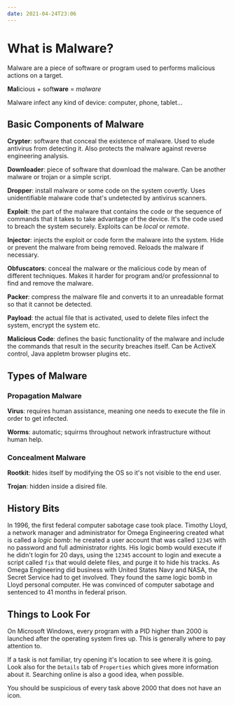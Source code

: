 ```yaml
---
date: 2021-04-24T23:06
---
```


# What is Malware?

Malware are a piece of software or program used to performs malicious
actions on a target.

**Mal**icious + soft**ware** = _malware_

Malware infect any kind of device: computer, phone, tablet…

## Basic Components of Malware

**Crypter**: software that conceal the existence of malware. Used to elude
antivirus from detecting it. Also protects the malware against reverse
engineering analysis.

**Downloader**: piece of software that download the malware. Can be another
malware or trojan or a simple script.

**Dropper**: install malware or some code on the system covertly. Uses
unidentifiable malware code that's undetected by antivirus scanners.

**Exploit**: the part of the malware that contains the code or the sequence
of commands that it takes to take advantage of the device. It's the code
used to breach the system securely. Exploits can be _local_ or _remote_.

**Injector**: injects the exploit or code form the malware into the system.
Hide or prevent the malware from being removed. Reloads the malware if
necessary.

**Obfuscators**: conceal the malware or the malicious code by mean of
different techniques. Makes it harder for program and/or professionnal to
find and remove the malware.

**Packer**: compress the malware file and converts it to an unreadable
format so that it cannot be detected.

**Payload**: the actual file that is activated, used to delete files infect
the system, encrypt the system etc.

**Malicious Code**: defines the basic functionality of the malware and
include the commands that result in the security breaches itself. Can be
ActiveX control, Java appletm browser plugins etc.

## Types of Malware

### Propagation Malware

**Virus**: requires human assistance, meaning one needs to execute the file
in order to get infected.

**Worms**: automatic; squirms throughout network infrastructure without
human help.

### Concealment Malware

**Rootkit**: hides itself by modifying the OS so it's not visible to the
end user.

**Trojan**: hidden inside a disired file.

## History Bits

In 1996, the first federal computer sabotage case took place. Timothy
Lloyd, a network manager and administrator for Omega Engineering created
what is called a _logic bomb_: he created a user account that was called
`12345` with no password and full administrator rights. His logic bomb
would execute if he didn't login for 20 days, using the `12345` account to
login and execute a script called `fix` that would delete files, and purge
it to hide his tracks. As Omega Engineering did business with United States
Navy and NASA, the Secret Service had to get involved. They found the same
logic bomb in Lloyd personal computer. He was convinced of computer
sabotage and sentenced to 41 months in federal prison.

## Things to Look For

On Microsoft Windows, every program with a PID higher than 2000 is launched
after the operating system fires up. This is generally where to pay
attention to.

If a task is not familiar, try opening it's location to see where it is
going. Look also for the `Details` tab of `Properties` which gives more
information about it. Searching online is also a good idea, when possible.

You should be suspicious of every task above 2000 that does not have an
icon.

